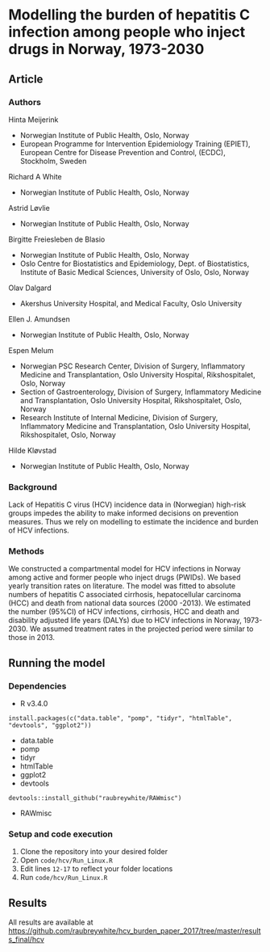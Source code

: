 # Modelling the burden of hepatitis C infection among people who inject drugs in Norway, 1973-2030

## Article
### Authors

Hinta Meijerink
- Norwegian Institute of Public Health, Oslo, Norway
- European Programme for Intervention Epidemiology Training (EPIET), European Centre for Disease Prevention and Control, (ECDC), Stockholm, Sweden

Richard A White
- Norwegian Institute of Public Health, Oslo, Norway

Astrid Løvlie
- Norwegian Institute of Public Health, Oslo, Norway

Birgitte Freiesleben de Blasio
- Norwegian Institute of Public Health, Oslo, Norway
- Oslo Centre for Biostatistics and Epidemiology, Dept. of Biostatistics, Institute of Basic Medical Sciences, University of Oslo, Oslo, Norway

Olav Dalgard
- Akershus University Hospital, and Medical Faculty, Oslo University

Ellen J. Amundsen
- Norwegian Institute of Public Health, Oslo, Norway

Espen Melum
- Norwegian PSC Research Center, Division of Surgery, Inflammatory Medicine and Transplantation, Oslo University Hospital, Rikshospitalet, Oslo, Norway
- Section of Gastroenterology, Division of Surgery, Inflammatory Medicine and Transplantation, Oslo University Hospital, Rikshospitalet, Oslo, Norway
- Research Institute of Internal Medicine, Division of Surgery, Inflammatory Medicine and Transplantation, Oslo University Hospital, Rikshospitalet, Oslo, Norway

Hilde Kløvstad
- Norwegian Institute of Public Health, Oslo, Norway


### Background

Lack of Hepatitis C virus (HCV) incidence data in (Norwegian) high-risk groups impedes the ability to make informed decisions on prevention measures. Thus we rely on modelling to estimate the incidence and burden of HCV infections.

### Methods

We constructed a compartmental model for HCV infections in Norway among active and former people who inject drugs (PWIDs). We based yearly transition rates on literature. The model was fitted to absolute numbers of hepatitis C associated cirrhosis, hepatocellular carcinoma (HCC) and death from national data sources (2000 -2013). We estimated the number (95%CI) of HCV infections, cirrhosis, HCC and death and disability adjusted life years (DALYs) due to HCV infections in Norway, 1973-2030. We assumed treatment rates in the projected period were similar to those in 2013.

## Running the model
### Dependencies

- R v3.4.0
```
install.packages(c("data.table", "pomp", "tidyr", "htmlTable", "devtools", "ggplot2"))
```
- data.table
- pomp
- tidyr
- htmlTable
- ggplot2
- devtools
```
devtools::install_github("raubreywhite/RAWmisc")
```

- RAWmisc

### Setup and code execution

1. Clone the repository into your desired folder
2. Open `code/hcv/Run_Linux.R`
3. Edit lines `12-17` to reflect your folder locations
4. Run `code/hcv/Run_Linux.R`

## Results

All results are available at https://github.com/raubreywhite/hcv_burden_paper_2017/tree/master/results_final/hcv




